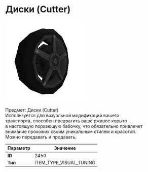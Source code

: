 # Диски (Cutter)

![Item Image](../img/2450.webp?raw=true)

Предмет: Диски (Cutter)<br>Используется для визуальной модификаций вашего<br>транспорта, способен превратить ваше ржавое корыто<br>в настоящую порхающую бабочку, что обязательно привлечет<br>внимание прохожих своим уникальным стилем и красотой.<br>Можно передавать и продавать.


| Параметр | Значение |
|----------|----------|
| **ID** | 2450 |
| **Тип** | ITEM_TYPE_VISUAL_TUNING |

